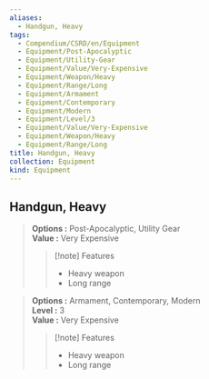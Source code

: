 ```yaml
---
aliases:
  - Handgun, Heavy
tags:
  - Compendium/CSRD/en/Equipment
  - Equipment/Post-Apocalyptic
  - Equipment/Utility-Gear
  - Equipment/Value/Very-Expensive
  - Equipment/Weapon/Heavy
  - Equipment/Range/Long
  - Equipment/Armament
  - Equipment/Contemporary
  - Equipment/Modern
  - Equipment/Level/3
  - Equipment/Value/Very-Expensive
  - Equipment/Weapon/Heavy
  - Equipment/Range/Long
title: Handgun, Heavy
collection: Equipment
kind: Equipment
---
```

## Handgun, Heavy  
  
>  
> **Options :** Post-Apocalyptic, Utility Gear  
> **Value :** Very Expensive  
>>[!note] Features  
>> - Heavy weapon  
>> - Long range  
  
>  
> **Options :** Armament, Contemporary, Modern  
> **Level :** 3  
> **Value :** Very Expensive  
>>[!note] Features  
>> - Heavy weapon  
>> - Long range